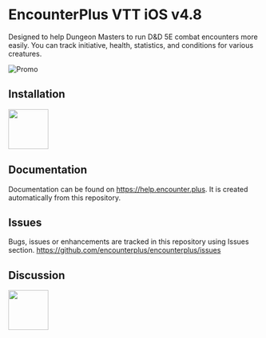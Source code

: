 # EncounterPlus VTT iOS v4.8

Designed to help Dungeon Masters to run D&D 5E combat encounters more easily. You can track initiative, health, statistics, and conditions for various creatures. 

![Promo](promo-transparent-small.png)

## Installation

<a target="_blank" href="https://itunes.apple.com/us/app/encounter+/id1170693487?ls=1&mt=8"><img height="80" src="app-store.svg"></a>


## Documentation

Documentation can be found on https://help.encounter.plus. It is created automatically from this repository.

## Issues

Bugs, issues or enhancements are tracked in this repository using Issues section.
https://github.com/encounterplus/encounterplus/issues

## Discussion

<a target="_blank" href="https://discord.gg/rc8Bez8"><img  height="80" src="discord.png"></a>

